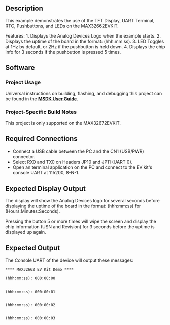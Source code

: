 ## Description

This example demonstrates the use of the TFT Display, UART Terminal, RTC, Pushbuttons, and LEDs on the MAX32662EVKIT.

Features:
	1. Displays the Analog Devices Logo when the example starts.
	2. Displays the uptime of the board in the format: (hhh:mm:ss).
	3. LED Toggles at 1Hz by default, or 2Hz if the pushbutton is held down.
	4. Displays the chip info for 3 seconds if the pushbutton is pressed 5 times.

## Software

### Project Usage

Universal instructions on building, flashing, and debugging this project can be found in the **[MSDK User Guide](https://analog-devices-msdk.github.io/msdk/USERGUIDE/)**.

### Project-Specific Build Notes

This project is only supported on the MAX32672EVKIT.

## Required Connections
-   Connect a USB cable between the PC and the CN1 (USB/PWR) connector.
-   Select RX0 and TX0 on Headers JP10 and JP11 (UART 0).
-   Open an terminal application on the PC and connect to the EV kit's console UART at 115200, 8-N-1.

## Expected Display Output

The display will show the Analog Devices logo for several seconds before displaying the uptime of the board in the format: (hhh:mm:ss) for (Hours:Minutes:Seconds).

Pressing the button 5 or more times will wipe the screen and display the chip information (USN and Revision) for 3 seconds before the uptime is displayed up again.

## Expected Output

The Console UART of the device will output these messages:

```
**** MAX32662 EV Kit Demo ****

(hhh:mm:ss): 000:00:00


(hhh:mm:ss): 000:00:01


(hhh:mm:ss): 000:00:02


(hhh:mm:ss): 000:00:03

```
